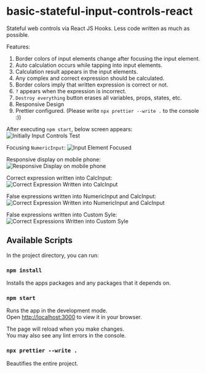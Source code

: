 # basic-stateful-input-controls-react

Stateful web controls via React JS Hooks. Less code written as much as possible.

Features:
1. Border colors of input elements change after focusing the input element.
2. Auto calculation occurs while tapping into input elements.
3. Calculation result appears in the input elements.
4. Any complex and correct expression should be calculated.
5. Border colors imply that written expression is correct or not.
6. `?` appears when the expression is incorrect.
7. `Destroy everything` button erases all variables, props, states, etc.
8. Responsive Design
9. Prettier configured. (Please write `npx prettier --write .` to the console :))

After executing `npm start`, below screen appears:  
<img alt="Initially Input Controls Test" src="./img/initially_input_controls_test.png" />

Focusing `NumericInput`:
<img alt="Input Element Focused" src="./img/input_element_focused.png" />

Responsive display on mobile phone:
<img alt="Responsive Display on mobile phone" src="./img/responsive_display_on_mobile_phone.png" />

Correct expression written into CalcInput:
<img alt="Correct Expression Written into CalcInput" src="./img/correct_expression_written_into_calcinput.png" />

False expressions written into NumericInput and CalcInput:
<img alt="Correct Expression Written into NumericInput and CalcInput" src="./img/false_expressions_written_into_numericinput_calcinput.png" />

False expressions written into Custom Syle:
<img alt="Correct Expressions Written into Custom Syle" src="./img/correct_expressions_written_into_custom_style.png" />

## Available Scripts

In the project directory, you can run:

### `npm install`

Installs the apps packages and any packages that it depends on.

### `npm start`

Runs the app in the development mode.\
Open [http://localhost:3000](http://localhost:3000) to view it in your browser.

The page will reload when you make changes.\
You may also see any lint errors in the console.

### `npx prettier --write .`

Beautifies the entire project.